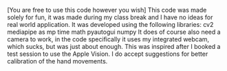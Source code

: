 [You are free to use this code however you wish]
This code was made solely for fun, it was made during my class break and I have no ideas for
real world application.
It was developed using the following libraries:
    cv2
    mediapipe as mp
    time
    math
    pyautogui
    numpy
It does of course also need a camera to work, in the code specifically it uses my integrated webcam, which sucks, but was just about enough.
This was inspired after I booked a test session to use the Apple Vision.
I do accept suggestions for better calibration of the hand movements.



